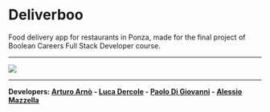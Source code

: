 <h1>Deliverboo</h1>
<p>Food delivery app for restaurants in Ponza, made for the final project of Boolean Careers Full Stack Developer course.
<hr>
<img src="https://user-images.githubusercontent.com/100787980/193661477-4bce4c46-fa43-4182-86d1-a119c5512d19.png">
<hr>
<p><strong>Developers: <a href="https://github.com/fonzhousefonzie">Arturo Arnò</a> - <a href="https://github.com/Spud97">Luca Dercole</a> - <a href="https://github.com/SeanBitter">Paolo Di Giovanni</a> - <a href="https://github.com/Al-E-00">Alessio Mazzella</a></strong></p>
